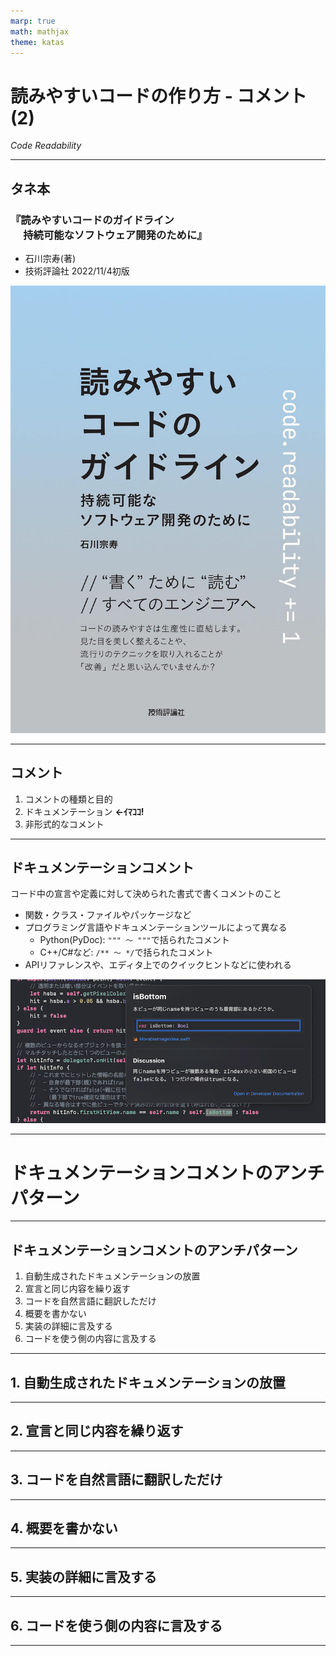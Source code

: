 ```yaml
---
marp: true
math: mathjax
theme: katas
---
```

<!-- 
size: 16:9
paginate: true
-->
<!-- header: 勉強会# ― エンジニアとしての解像度を高めるための勉強会-->

# 読みやすいコードの作り方 - コメント(2)

_Code Readability_

---

## タネ本

### 『読みやすいコードのガイドライン<br>　 持続可能なソフトウェア開発のために』
* 石川宗寿(著)
* 技術評論社 2022/11/4初版

![bg right:30% 90%](assets/12-book.jpg)

---

## コメント

1. コメントの種類と目的
2. ドキュメンテーション **←ｲﾏｺｺ!**
3. 非形式的なコメント

---

## ドキュメンテーションコメント

コード中の宣言や定義に対して決められた書式で書くコメントのこと

* 関数・クラス・ファイルやパッケージなど
* プログラミング言語やドキュメンテーションツールによって異なる
    * Python(PyDoc): `""" 〜 """`で括られたコメント
    * C++/C#など: `/** 〜 */`で括られたコメント
* APIリファレンスや、エディタ上でのクイックヒントなどに使われる

![center](assets/16-docucomment_swift.png)

---

# ドキュメンテーションコメントのアンチパターン

---

## ドキュメンテーションコメントのアンチパターン

1. 自動生成されたドキュメンテーションの放置
2. 宣言と同じ内容を繰り返す
3. コードを自然言語に翻訳しただけ
4. 概要を書かない
5. 実装の詳細に言及する
6. コードを使う側の内容に言及する

---

## 1. 自動生成されたドキュメンテーションの放置

---

## 2. 宣言と同じ内容を繰り返す

---

## 3. コードを自然言語に翻訳しただけ

---

## 4. 概要を書かない

---

## 5. 実装の詳細に言及する

---

## 6. コードを使う側の内容に言及する

---
